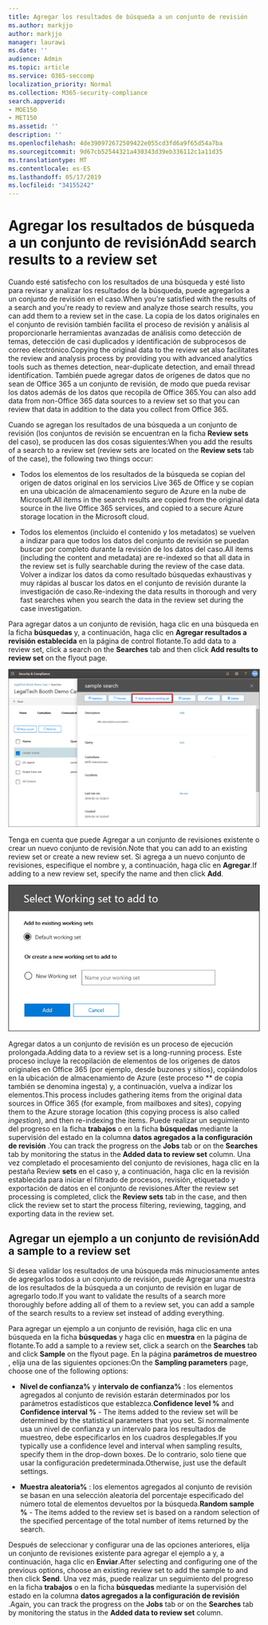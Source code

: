 ```yaml
---
title: Agregar los resultados de búsqueda a un conjunto de revisión
ms.author: markjjo
author: markjjo
manager: laurawi
ms.date: ''
audience: Admin
ms.topic: article
ms.service: O365-seccomp
localization_priority: Normal
ms.collection: M365-security-compliance
search.appverid:
- MOE150
- MET150
ms.assetid: ''
description: ''
ms.openlocfilehash: 4de390972672509422e055cd3fd6a9f65d54a7ba
ms.sourcegitcommit: 9d67cb52544321a430343d39eb336112c1a11d35
ms.translationtype: MT
ms.contentlocale: es-ES
ms.lasthandoff: 05/17/2019
ms.locfileid: "34155242"
---
```

# <a name="add-search-results-to-a-review-set"></a><span data-ttu-id="787c3-102">Agregar los resultados de búsqueda a un conjunto de revisión</span><span class="sxs-lookup"><span data-stu-id="787c3-102">Add search results to a review set</span></span>

<span data-ttu-id="787c3-103">Cuando esté satisfecho con los resultados de una búsqueda y esté listo para revisar y analizar los resultados de la búsqueda, puede agregarlos a un conjunto de revisión en el caso.</span><span class="sxs-lookup"><span data-stu-id="787c3-103">When you're satisfied with the results of a search and you're ready to review and analyze those search results, you can add them to a review set in the case.</span></span> <span data-ttu-id="787c3-104">La copia de los datos originales en el conjunto de revisión también facilita el proceso de revisión y análisis al proporcionarle herramientas avanzadas de análisis como detección de temas, detección de casi duplicados y identificación de subprocesos de correo electrónico.</span><span class="sxs-lookup"><span data-stu-id="787c3-104">Copying the original data to the review set also facilitates the review and analysis process by providing you with advanced analytics tools such as themes detection, near-duplicate detection, and email thread identification.</span></span> <span data-ttu-id="787c3-105">También puede agregar datos de orígenes de datos que no sean de Office 365 a un conjunto de revisión, de modo que pueda revisar los datos además de los datos que recopila de Office 365.</span><span class="sxs-lookup"><span data-stu-id="787c3-105">You can also add data from non-Office 365 data sources to a review set so that you can review that data in addition to the data you collect from Office 365.</span></span>

<span data-ttu-id="787c3-106">Cuando se agregan los resultados de una búsqueda a un conjunto de revisión (los conjuntos de revisión se encuentran en la ficha **Review sets** del caso), se producen las dos cosas siguientes:</span><span class="sxs-lookup"><span data-stu-id="787c3-106">When you add the results of a search to a review set (review sets are located on the **Review sets** tab of the case), the following two things occur:</span></span>

- <span data-ttu-id="787c3-107">Todos los elementos de los resultados de la búsqueda se copian del origen de datos original en los servicios Live 365 de Office y se copian en una ubicación de almacenamiento seguro de Azure en la nube de Microsoft.</span><span class="sxs-lookup"><span data-stu-id="787c3-107">All items in the search results are copied from the original data source in the live Office 365 services, and copied to a secure Azure storage location in the Microsoft cloud.</span></span>

- <span data-ttu-id="787c3-108">Todos los elementos (incluido el contenido y los metadatos) se vuelven a indizar para que todos los datos del conjunto de revisión se puedan buscar por completo durante la revisión de los datos del caso.</span><span class="sxs-lookup"><span data-stu-id="787c3-108">All items (including the content and metadata) are re-indexed so that all data in the review set is fully searchable during the review of the case data.</span></span> <span data-ttu-id="787c3-109">Volver a indizar los datos da como resultado búsquedas exhaustivas y muy rápidas al buscar los datos en el conjunto de revisión durante la investigación de caso.</span><span class="sxs-lookup"><span data-stu-id="787c3-109">Re-indexing the data results in thorough and very fast searches when you search the data in the review set during the case investigation.</span></span>

<span data-ttu-id="787c3-110">Para agregar datos a un conjunto de revisión, haga clic en una búsqueda en la ficha **búsquedas** y, a continuación, haga clic en **Agregar resultados a revisión establecida** en la página de control flotante.</span><span class="sxs-lookup"><span data-stu-id="787c3-110">To add data to a review set, click a search on the **Searches** tab and then click **Add results to review set** on the flyout page.</span></span>

![Adición de datos a un conjunto de revisión](../media/c1b4fc00-7a15-4587-b9b0-ce594bb02e4d.png)

<span data-ttu-id="787c3-112">Tenga en cuenta que puede Agregar a un conjunto de revisiones existente o crear un nuevo conjunto de revisión.</span><span class="sxs-lookup"><span data-stu-id="787c3-112">Note that you can add to an existing review set or create a new review set.</span></span>  <span data-ttu-id="787c3-113">Si agrega a un nuevo conjunto de revisiones, especifique el nombre y, a continuación, haga clic en **Agregar**.</span><span class="sxs-lookup"><span data-stu-id="787c3-113">If adding to a new review set, specify the name and then click **Add**.</span></span>

![Seleccionar un conjunto de revisión](../media/e8c6ab51-da8d-4c39-9b21-26bfdf453fb9.png)

<span data-ttu-id="787c3-115">Agregar datos a un conjunto de revisión es un proceso de ejecución prolongada.</span><span class="sxs-lookup"><span data-stu-id="787c3-115">Adding data to a review set is a long-running process.</span></span> <span data-ttu-id="787c3-116">Este proceso incluye la recopilación de elementos de los orígenes de datos originales en Office 365 (por ejemplo, desde buzones y sitios), copiándolos en la ubicación de almacenamiento de Azure (este proceso \*\* de copia también se denomina ingesta) y, a continuación, vuelva a indizar los elementos.</span><span class="sxs-lookup"><span data-stu-id="787c3-116">This process includes gathering items from the original data sources in Office 365 (for example, from mailboxes and sites), copying them to the Azure storage location (this copying process is also called *ingestion*), and then re-indexing the items.</span></span> <span data-ttu-id="787c3-117">Puede realizar un seguimiento del progreso en la ficha **trabajos** o en la ficha **búsquedas** mediante la supervisión del estado en la columna **datos agregados a la configuración de revisión** .</span><span class="sxs-lookup"><span data-stu-id="787c3-117">You can track the progress on the **Jobs** tab or on the **Searches** tab by monitoring the status in the **Added data to review set** column.</span></span> <span data-ttu-id="787c3-118">Una vez completado el procesamiento del conjunto de revisiones, haga clic en la pestaña Review **sets** en el caso y, a continuación, haga clic en la revisión establecida para iniciar el filtrado de procesos, revisión, etiquetado y exportación de datos en el conjunto de revisiones.</span><span class="sxs-lookup"><span data-stu-id="787c3-118">After the review set processing is completed, click the **Review sets** tab in the case, and then click the review set to start the process filtering, reviewing, tagging, and exporting data in the review set.</span></span>

## <a name="add-a-sample-to-a-review-set"></a><span data-ttu-id="787c3-119">Agregar un ejemplo a un conjunto de revisión</span><span class="sxs-lookup"><span data-stu-id="787c3-119">Add a sample to a review set</span></span>

<span data-ttu-id="787c3-120">Si desea validar los resultados de una búsqueda más minuciosamente antes de agregarlos todos a un conjunto de revisión, puede Agregar una muestra de los resultados de la búsqueda a un conjunto de revisión en lugar de agregarlo todo.</span><span class="sxs-lookup"><span data-stu-id="787c3-120">If you want to validate the results of a search more thoroughly before adding all of them to a review set, you can add a sample of the search results to a review set instead of adding everything.</span></span>

<span data-ttu-id="787c3-121">Para agregar un ejemplo a un conjunto de revisión, haga clic en una búsqueda en la ficha **búsquedas** y haga clic en **muestra** en la página de flotante.</span><span class="sxs-lookup"><span data-stu-id="787c3-121">To add a sample to a review set, click a search on the **Searches** tab and click **Sample** on the flyout page.</span></span> <span data-ttu-id="787c3-122">En la página **parámetros de muestreo** , elija una de las siguientes opciones:</span><span class="sxs-lookup"><span data-stu-id="787c3-122">On the **Sampling parameters** page, choose one of the following options:</span></span>

- <span data-ttu-id="787c3-123">**Nivel de confianza%** y **intervalo de confianza%** : los elementos agregados al conjunto de revisión estarán determinados por los parámetros estadísticos que establezca.</span><span class="sxs-lookup"><span data-stu-id="787c3-123">**Confidence level %** and **Confidence interval %** - The items added to the review set will be determined by the statistical parameters that you set.</span></span> <span data-ttu-id="787c3-124">Si normalmente usa un nivel de confianza y un intervalo para los resultados de muestreo, debe especificarlos en los cuadros desplegables.</span><span class="sxs-lookup"><span data-stu-id="787c3-124">If you typically use a confidence level and interval when sampling results, specify them in the drop-down boxes.</span></span> <span data-ttu-id="787c3-125">De lo contrario, solo tiene que usar la configuración predeterminada.</span><span class="sxs-lookup"><span data-stu-id="787c3-125">Otherwise, just use the default settings.</span></span>

- <span data-ttu-id="787c3-126">**Muestra aleatoria%** : los elementos agregados al conjunto de revisión se basan en una selección aleatoria del porcentaje especificado del número total de elementos devueltos por la búsqueda.</span><span class="sxs-lookup"><span data-stu-id="787c3-126">**Random sample %** - The items added to the review set is based on a random selection of the specified percentage of the total number of items returned by the search.</span></span>

<span data-ttu-id="787c3-127">Después de seleccionar y configurar una de las opciones anteriores, elija un conjunto de revisiones existente para agregar el ejemplo a y, a continuación, haga clic en **Enviar**.</span><span class="sxs-lookup"><span data-stu-id="787c3-127">After selecting and configuring one of the previous options, choose an existing review set to add the sample to and then click **Send**.</span></span> <span data-ttu-id="787c3-128">Una vez más, puede realizar un seguimiento del progreso en la ficha **trabajos** o en la ficha **búsquedas** mediante la supervisión del estado en la columna **datos agregados a la configuración de revisión** .</span><span class="sxs-lookup"><span data-stu-id="787c3-128">Again, you can track the progress on the **Jobs** tab or on the **Searches** tab by monitoring the status in the **Added data to review set** column.</span></span>